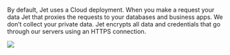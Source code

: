 [comment]: # ($page_title=⛅ Cloud)

By default, Jet uses a Cloud deployment. When you make a request your data Jet that proxies the requests to your databases and business apps. We don’t collect your private data. Jet encrypts all data and credentials that go through our servers using an HTTPS connection.

![](https://gblobscdn.gitbook.com/assets%2F-LQ08RFAKZvFADEiXKFy%2F-MGgDaoq2I0TwX3F9mEb%2F-MGgDcT-Z1VSY7426CFy%2Fhow_it_work_cloud_light.png?alt=media&token=56af7ab4-d1f2-40d3-998f-f0ab3d357803)



